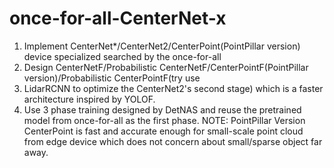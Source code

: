 # once-for-all-CenterNet-x
1. Implement CenterNet*/CenterNet2/CenterPoint(PointPillar version) device specialized searched by the once-for-all
2. Design CenterNetF/Probabilistic CenterNetF/CenterPointF(PointPillar version)/Probabilistic CenterPointF(try use
3. LidarRCNN to optimize the CenterNet2's second stage) which is a faster architecture inspired by YOLOF.
4. Use 3 phase training designed by DetNAS and reuse the pretrained model from once-for-all as the first phase.
NOTE: PointPillar Version CenterPoint is fast and accurate enough for small-scale point cloud from edge device which
      does not concern about small/sparse object far away.
